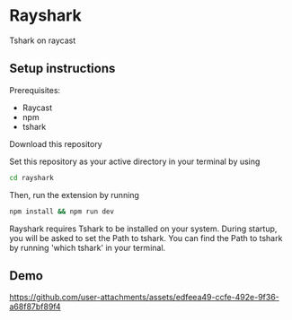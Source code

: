 # Rayshark  

Tshark on raycast  

## Setup instructions  
Prerequisites:  
- Raycast  
- npm  
- tshark  

Download this repository  
  
Set this repository as your active directory in your terminal by using  
```bash
cd rayshark
```
Then, run the extension by running
```bash
npm install && npm run dev
```

Rayshark requires Tshark to be installed on your system.
During startup, you will be asked to set the Path to tshark.
You can find the Path to tshark by running 'which tshark' in your terminal.

## Demo  
https://github.com/user-attachments/assets/edfeea49-ccfe-492e-9f36-a68f87bf89f4